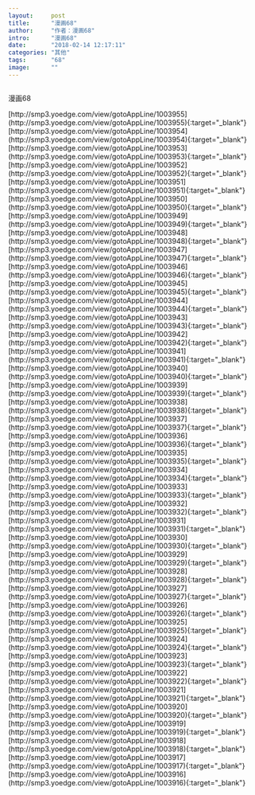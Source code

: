 ```yaml
---
layout:     post
title:      "漫画68"
author:     "作者：漫画68"
intro:      "漫画68"
date:       "2018-02-14 12:17:11"
categories: "其他"
tags:       "68"
image:      ""
---
```

<div style="text-align: center">
<p><img src=""/></p>
</div>
<p class="post-meta">
<span>漫画68</span>
</p>
[http://smp3.yoedge.com/view/gotoAppLine/1003955](http://smp3.yoedge.com/view/gotoAppLine/1003955){:target="_blank"}
[http://smp3.yoedge.com/view/gotoAppLine/1003954](http://smp3.yoedge.com/view/gotoAppLine/1003954){:target="_blank"}
[http://smp3.yoedge.com/view/gotoAppLine/1003953](http://smp3.yoedge.com/view/gotoAppLine/1003953){:target="_blank"}
[http://smp3.yoedge.com/view/gotoAppLine/1003952](http://smp3.yoedge.com/view/gotoAppLine/1003952){:target="_blank"}
[http://smp3.yoedge.com/view/gotoAppLine/1003951](http://smp3.yoedge.com/view/gotoAppLine/1003951){:target="_blank"}
[http://smp3.yoedge.com/view/gotoAppLine/1003950](http://smp3.yoedge.com/view/gotoAppLine/1003950){:target="_blank"}
[http://smp3.yoedge.com/view/gotoAppLine/1003949](http://smp3.yoedge.com/view/gotoAppLine/1003949){:target="_blank"}
[http://smp3.yoedge.com/view/gotoAppLine/1003948](http://smp3.yoedge.com/view/gotoAppLine/1003948){:target="_blank"}
[http://smp3.yoedge.com/view/gotoAppLine/1003947](http://smp3.yoedge.com/view/gotoAppLine/1003947){:target="_blank"}
[http://smp3.yoedge.com/view/gotoAppLine/1003946](http://smp3.yoedge.com/view/gotoAppLine/1003946){:target="_blank"}
[http://smp3.yoedge.com/view/gotoAppLine/1003945](http://smp3.yoedge.com/view/gotoAppLine/1003945){:target="_blank"}
[http://smp3.yoedge.com/view/gotoAppLine/1003944](http://smp3.yoedge.com/view/gotoAppLine/1003944){:target="_blank"}
[http://smp3.yoedge.com/view/gotoAppLine/1003943](http://smp3.yoedge.com/view/gotoAppLine/1003943){:target="_blank"}
[http://smp3.yoedge.com/view/gotoAppLine/1003942](http://smp3.yoedge.com/view/gotoAppLine/1003942){:target="_blank"}
[http://smp3.yoedge.com/view/gotoAppLine/1003941](http://smp3.yoedge.com/view/gotoAppLine/1003941){:target="_blank"}
[http://smp3.yoedge.com/view/gotoAppLine/1003940](http://smp3.yoedge.com/view/gotoAppLine/1003940){:target="_blank"}
[http://smp3.yoedge.com/view/gotoAppLine/1003939](http://smp3.yoedge.com/view/gotoAppLine/1003939){:target="_blank"}
[http://smp3.yoedge.com/view/gotoAppLine/1003938](http://smp3.yoedge.com/view/gotoAppLine/1003938){:target="_blank"}
[http://smp3.yoedge.com/view/gotoAppLine/1003937](http://smp3.yoedge.com/view/gotoAppLine/1003937){:target="_blank"}
[http://smp3.yoedge.com/view/gotoAppLine/1003936](http://smp3.yoedge.com/view/gotoAppLine/1003936){:target="_blank"}
[http://smp3.yoedge.com/view/gotoAppLine/1003935](http://smp3.yoedge.com/view/gotoAppLine/1003935){:target="_blank"}
[http://smp3.yoedge.com/view/gotoAppLine/1003934](http://smp3.yoedge.com/view/gotoAppLine/1003934){:target="_blank"}
[http://smp3.yoedge.com/view/gotoAppLine/1003933](http://smp3.yoedge.com/view/gotoAppLine/1003933){:target="_blank"}
[http://smp3.yoedge.com/view/gotoAppLine/1003932](http://smp3.yoedge.com/view/gotoAppLine/1003932){:target="_blank"}
[http://smp3.yoedge.com/view/gotoAppLine/1003931](http://smp3.yoedge.com/view/gotoAppLine/1003931){:target="_blank"}
[http://smp3.yoedge.com/view/gotoAppLine/1003930](http://smp3.yoedge.com/view/gotoAppLine/1003930){:target="_blank"}
[http://smp3.yoedge.com/view/gotoAppLine/1003929](http://smp3.yoedge.com/view/gotoAppLine/1003929){:target="_blank"}
[http://smp3.yoedge.com/view/gotoAppLine/1003928](http://smp3.yoedge.com/view/gotoAppLine/1003928){:target="_blank"}
[http://smp3.yoedge.com/view/gotoAppLine/1003927](http://smp3.yoedge.com/view/gotoAppLine/1003927){:target="_blank"}
[http://smp3.yoedge.com/view/gotoAppLine/1003926](http://smp3.yoedge.com/view/gotoAppLine/1003926){:target="_blank"}
[http://smp3.yoedge.com/view/gotoAppLine/1003925](http://smp3.yoedge.com/view/gotoAppLine/1003925){:target="_blank"}
[http://smp3.yoedge.com/view/gotoAppLine/1003924](http://smp3.yoedge.com/view/gotoAppLine/1003924){:target="_blank"}
[http://smp3.yoedge.com/view/gotoAppLine/1003923](http://smp3.yoedge.com/view/gotoAppLine/1003923){:target="_blank"}
[http://smp3.yoedge.com/view/gotoAppLine/1003922](http://smp3.yoedge.com/view/gotoAppLine/1003922){:target="_blank"}
[http://smp3.yoedge.com/view/gotoAppLine/1003921](http://smp3.yoedge.com/view/gotoAppLine/1003921){:target="_blank"}
[http://smp3.yoedge.com/view/gotoAppLine/1003920](http://smp3.yoedge.com/view/gotoAppLine/1003920){:target="_blank"}
[http://smp3.yoedge.com/view/gotoAppLine/1003919](http://smp3.yoedge.com/view/gotoAppLine/1003919){:target="_blank"}
[http://smp3.yoedge.com/view/gotoAppLine/1003918](http://smp3.yoedge.com/view/gotoAppLine/1003918){:target="_blank"}
[http://smp3.yoedge.com/view/gotoAppLine/1003917](http://smp3.yoedge.com/view/gotoAppLine/1003917){:target="_blank"}
[http://smp3.yoedge.com/view/gotoAppLine/1003916](http://smp3.yoedge.com/view/gotoAppLine/1003916){:target="_blank"}


